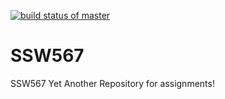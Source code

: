 [![build status of master](https://circleci.com/gh/Ashay/SSW567.svg?style=svg)](https://app.circleci.com/pipelines/github/Ashay/SSW567?branch=main&filter=all)

# SSW567
SSW567 Yet Another Repository for assignments!
